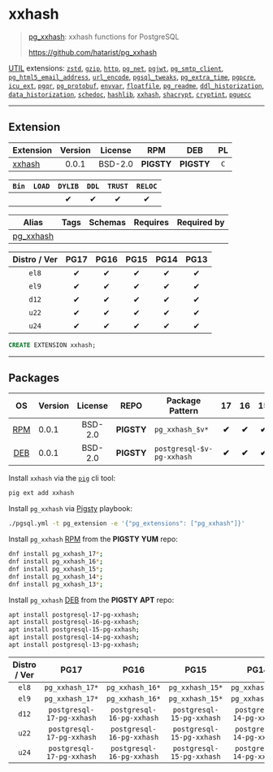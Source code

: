# xxhash


> [pg_xxhash](https://github.com/hatarist/pg_xxhash): xxhash functions for PostgreSQL
>
> https://github.com/hatarist/pg_xxhash





[UTIL](/util) extensions: [`zstd`](/zstd), [`gzip`](/gzip), [`http`](/http), [`pg_net`](/pg_net), [`pgjwt`](/pgjwt), [`pg_smtp_client`](/pg_smtp_client), [`pg_html5_email_address`](/pg_html5_email_address), [`url_encode`](/url_encode), [`pgsql_tweaks`](/pgsql_tweaks), [`pg_extra_time`](/pg_extra_time), [`pgpcre`](/pgpcre), [`icu_ext`](/icu_ext), [`pgqr`](/pgqr), [`pg_protobuf`](/pg_protobuf), [`envvar`](/envvar), [`floatfile`](/floatfile), [`pg_readme`](/pg_readme), [`ddl_historization`](/ddl_historization), [`data_historization`](/data_historization), [`schedoc`](/schedoc), [`hashlib`](/hashlib), [`xxhash`](/xxhash), [`shacrypt`](/shacrypt), [`cryptint`](/cryptint), [`pguecc`](/pguecc)


-------
## Extension


| Extension | Version | License | RPM | DEB | PL |
|-----------|:-------:|:-------:|:---:|:---:|:--:|
| [xxhash](https://github.com/hatarist/pg_xxhash) | 0.0.1 | BSD-2.0 | **<span class="tcwarn">PIGSTY</span>** | **<span class="tcwarn">PIGSTY</span>** | `C` |



| `Bin` | `LOAD` | `DYLIB` | `DDL` | `TRUST` | `RELOC` |
|:-----:|:------:|:-------:|:-----:|:-------:|:-------:|
|  |  | <span class="tcblue">✔</span> | <span class="tcblue">✔</span> | <span class="tcblue">✔</span> | <span class="tcblue">✔</span> |



| Alias | Tags | Schemas | Requires | Required by |
|-------|------|---------|----------|-------------|
| [pg_xxhash](/xxhash) |  |  |  |  |



| Distro / Ver | PG17 | PG16 | PG15 | PG14 | PG13 |
|:------------:|:----:|:----:|:----:|:----:|:----:|
| `el8` | <span class="tcblue">✔</span> | <span class="tcblue">✔</span> | <span class="tcblue">✔</span> | <span class="tcblue">✔</span> | <span class="tcblue">✔</span> |
| `el9` | <span class="tcblue">✔</span> | <span class="tcblue">✔</span> | <span class="tcblue">✔</span> | <span class="tcblue">✔</span> | <span class="tcblue">✔</span> |
| `d12` | <span class="tcblue">✔</span> | <span class="tcblue">✔</span> | <span class="tcblue">✔</span> | <span class="tcblue">✔</span> | <span class="tcblue">✔</span> |
| `u22` | <span class="tcblue">✔</span> | <span class="tcblue">✔</span> | <span class="tcblue">✔</span> | <span class="tcblue">✔</span> | <span class="tcblue">✔</span> |
| `u24` | <span class="tcblue">✔</span> | <span class="tcblue">✔</span> | <span class="tcblue">✔</span> | <span class="tcblue">✔</span> | <span class="tcblue">✔</span> |





```sql
CREATE EXTENSION xxhash;
```

-----------


## Packages


| OS | Version | License | REPO | Package Pattern | 17 | 16 | 15 | 14 | 13 | Dependency |
|:--:|---------|:-------:|:----:|-----------------|:--:|:--:|:--:|:--:|:--:|------------|
| [RPM](/rpm) | 0.0.1 | BSD-2.0 | **<span class="tcwarn">PIGSTY</span>** | `pg_xxhash_$v*` | **<span class="tcwarn">✔</span>** | **<span class="tcwarn">✔</span>** | **<span class="tcwarn">✔</span>** | **<span class="tcwarn">✔</span>** | **<span class="tcwarn">✔</span>** |  |
| [DEB](/deb) | 0.0.1 | BSD-2.0 | **<span class="tcwarn">PIGSTY</span>** | `postgresql-$v-pg-xxhash` | **<span class="tcwarn">✔</span>** | **<span class="tcwarn">✔</span>** | **<span class="tcwarn">✔</span>** | **<span class="tcwarn">✔</span>** | **<span class="tcwarn">✔</span>** |  |



Install `xxhash` via the [`pig`](https://github.com/pgsty/pig) cli tool:

```bash
pig ext add xxhash
```


Install `pg_xxhash` via [Pigsty](https://pigsty.io/docs/pgext/usage/install/) playbook:

```bash
./pgsql.yml -t pg_extension -e '{"pg_extensions": ["pg_xxhash"]}'
```


Install `pg_xxhash` [RPM](/rpm) from the **<span class="tcwarn">PIGSTY</span>** **YUM** repo:

```bash
dnf install pg_xxhash_17*;
dnf install pg_xxhash_16*;
dnf install pg_xxhash_15*;
dnf install pg_xxhash_14*;
dnf install pg_xxhash_13*;
```


Install `pg_xxhash` [DEB](/deb) from the **<span class="tcwarn">PIGSTY</span>** **APT** repo:

```bash
apt install postgresql-17-pg-xxhash;
apt install postgresql-16-pg-xxhash;
apt install postgresql-15-pg-xxhash;
apt install postgresql-14-pg-xxhash;
apt install postgresql-13-pg-xxhash;
```




| Distro / Ver | PG17 | PG16 | PG15 | PG14 | PG13 |
|:------------:|:----:|:----:|:----:|:----:|:----:|
| `el8` | `pg_xxhash_17*` | `pg_xxhash_16*` | `pg_xxhash_15*` | `pg_xxhash_14*` | `pg_xxhash_13*` |
| `el9` | `pg_xxhash_17*` | `pg_xxhash_16*` | `pg_xxhash_15*` | `pg_xxhash_14*` | `pg_xxhash_13*` |
| `d12` | `postgresql-17-pg-xxhash` | `postgresql-16-pg-xxhash` | `postgresql-15-pg-xxhash` | `postgresql-14-pg-xxhash` | `postgresql-13-pg-xxhash` |
| `u22` | `postgresql-17-pg-xxhash` | `postgresql-16-pg-xxhash` | `postgresql-15-pg-xxhash` | `postgresql-14-pg-xxhash` | `postgresql-13-pg-xxhash` |
| `u24` | `postgresql-17-pg-xxhash` | `postgresql-16-pg-xxhash` | `postgresql-15-pg-xxhash` | `postgresql-14-pg-xxhash` | `postgresql-13-pg-xxhash` |





